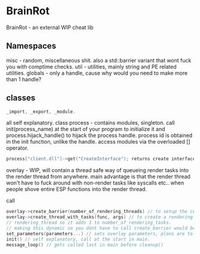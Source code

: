 # BrainRot
BrainRot - an external WIP cheat lib

## Namespaces
misc - random, miscellaneous shit. also a std::barrier variant that wont fuck you with comptime checks.
util - utilities, mainly string and PE related utilities.
globals - only a handle, cause why would you need to make more than 1 handle?

## classes 
```cpp
_import, _export, _module.
```
all self explanatory.
class process - contains modules, singleton. call init(process_name) at the start of your program to
initialize it and process.hijack_handle() to hijack the process handle. process id is obtained in the init function, unlike the handle.
access modules via the overloaded [] operator. 
```cpp
process["client.dll"]->get("CreateInterface"); returns create interface export.
```
overlay - WIP, will contain a thread safe way of queueing render tasks into the render thread from anywhere.
main advantage is that the render thread won't have to fuck around with non-render tasks like syscalls etc..
when people shove entire ESP functions into the render thread.

call 
```cpp
overlay->create_barrier(number_of_rendering_threads) // to setup the custom barrier.
overlay->create_thread_with_tasks(func, args) // to create a rendering task. each call of this is one
// rendering_thread so it adds 1 to number_of_rendering_tasks.
// making this dynamic so you dont have to call create_barrier would be too much of a hassle.
set_parameters(parameters...) // sets overlay parameters, plans are to make it automatic.
init() // self explanatory, call at the start in main.
message_loop() // gets called last in main before cleanup()
```
